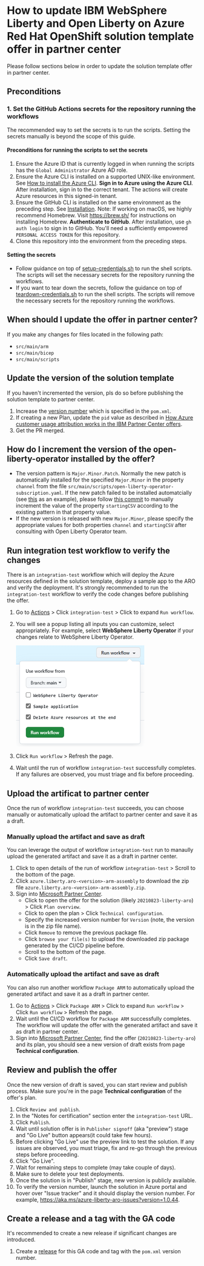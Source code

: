 <!-- Copyright (c) Microsoft Corporation. -->
<!-- Copyright (c) IBM Corporation. -->

# How to update IBM WebSphere Liberty and Open Liberty on Azure Red Hat OpenShift solution template offer in partner center

Please follow sections below in order to update the solution template offer in partner center.

## Preconditions

### 1. Set the GitHub Actions secrets for the repository running the workflows

The recommended way to set the secrets is to run the scripts.  Setting the secrets manually is beyond the scope of this guide.

#### Preconditions for running the scripts to set the secrets

1. Ensure the Azure ID that is currently logged in when running the scripts has the `Global Administrator` Azure AD role.
1. Ensure the Azure CLI is installed on a supported UNIX-like environment. See [How to install the Azure CLI](https://learn.microsoft.com/en-us/cli/azure/install-azure-cli). **Sign in to Azure using the Azure CLI**. After installation, sign in to the correct tenant. The actions will create Azure resources in this signed-in tenant.
1. Ensure the GitHub CLI is installed on the same environment as the preceding step. See [Installation](https://cli.github.com/manual/installation). Note: If working on macOS, we highly recommend Homebrew. Visit https://brew.sh/ for instructions on installing Homebrew. **Authenticate to GitHub**. After installation, use `gh auth login` to sign in to GitHub. You'll need a sufficiently empowered `PERSONAL ACCESS TOKEN` for this repository.
1. Clone this repository into the environment from the preceding steps.

#### Setting the secrets

- Follow guidance on top of [setup-credentials.sh](../.github/workflows/setup-credentials.sh#L6) to run the shell scripts. The scripts will set the necessary secrets for the repository running the workflows.
- If you want to tear down the secrets, follow the guidance on top of [teardown-credentials.sh](../.github/workflows/teardown-credentials.sh#L6) to run the shell scripts. The scripts will remove the necessary secrets for the repository running the workflows.


## When should I update the offer in partner center?

If you make any changes for files located in the following path:

* `src/main/arm`
* `src/main/bicep`
* `src/main/scripts`

## Update the version of the solution template

If you haven't incremented the version, pls do so before publishing the solution template to partner center. 

1. Increase the [version number](https://github.com/WASdev/azure.liberty.aro/blob/main/pom.xml#L23) which is specified in the `pom.xml`.
1. If creating a new Plan, update the `pid` value as described in [How Azure customer usage attribution works in the IBM Partner Center offers](https://github.com/WASdev/azure.websphere-traditional.image/blob/main/docs/howto-update-pids.md).
1. Get the PR merged.

## How do I increment the version of the open-liberty-operator installed by the offer?

- The version pattern is `Major.Minor.Patch`. Normally the new patch is automatically installed for the specified `Major.Minor` in the property `channel` from the file `src/main/scripts/open-liberty-operator-subscription.yaml`. If the new patch failed to be installed automatcially (see [this](https://github.com/WASdev/azure.liberty.aro/pull/97#issuecomment-1626388789) as an example), please follow [this commit](https://github.com/WASdev/azure.liberty.aro/pull/97/commits/14058d802bacba0099e3d4c7e7e8961a0cc1330e) to manually increment the value of the property `startingCSV` according to the existing pattern in that property value.
- If the new version is released with new `Major.Minor`, please specify the appropriate values for both properties `channel` and `startingCSV` after consulting with Open Liberty Operator team.

## Run integration test workflow to verify the changes

There is an `integration-test` workflow which will deploy the Azure resources defined in the solution template, deploy a sample app to the ARO and verify the deployment.
It's strongly recommended to run the `integration-test` workflow to verify the code changes before publishing the offer.

1. Go to [Actions](https://github.com/WASdev/azure.liberty.aro/actions) > Click `integration-test` > Click to expand `Run workflow`.
1. You will see a popup listing all inputs you can customize, select appropriately. For example, select **WebSphere Liberty Operator** if your changes relate to WebSphere Liberty Operator.

   ![integration-test workflow inputs](./media/integration-test-workflow-inputs.png)

1. Click `Run workflow` > Refresh the page.
1. Wait until the run of workflow `integration-test` successfully completes. If any failures are observed, you must triage and fix before proceeding.

## Upload the artificat to partner center

Once the run of workflow `integration-test` succeeds, you can choose manually or automatically upload the artifact to partner center and save it as a draft.

### Manually upload the artifact and save as draft

You can leverage the output of workflow `integration-test` run to manaully upload the generated artifact and save it as a draft in partner center.

1. Click to open details of the run of workflow `integration-test` > Scroll to the bottom of the page.
1. Click `azure.liberty.aro-<version>-arm-assembly` to download the zip file `azure.liberty.aro-<version>-arm-assembly.zip`.
1. Sign into [Microsoft Partner Center](https://partner.microsoft.com/dashboard/commercial-marketplace/overview).
   * Click to open the offer for the solution (likely `20210823-liberty-aro`) > Click `Plan overview`.
   * Click to open the plan > Click `Technical configuration`.
   * Specify the increased version number for `Version` (note, the version is in the zip file name).
   * Click `Remove` to remove the previous package file.
   * Click `browse your file(s)` to upload the downloaded zip package generated by the CI/CD pipeline before.
   * Scroll to the bottom of the page.
   * Click `Save draft`.

### Automatically upload the artifact and save as draft

You can also run another workflow `Package ARM` to automatically upload the generated artifact and save it as a draft in partner center.

1. Go to [Actions](https://github.com/WASdev/azure.liberty.aro/actions) > Click `Package ARM` > Click to expand `Run workflow` > Click `Run workflow` > Refresh the page.
1. Wait until the CI/CD workflow for `Package ARM` successfully completes. The workflow will update the offer with the generated artifact and save it as draft in partner center. 
1. Sign into [Microsoft Partner Center](https://partner.microsoft.com/dashboard/commercial-marketplace/overview), find the offer (`20210823-liberty-aro`) and its plan, you should see a new version of draft exists from page **Technical configuration**.

## Review and publish the offer

Once the new version of draft is saved, you can start review and publish process. Make sure you're in the page **Technical configuration** of the offer's plan.

1. Click `Review and publish`.
1. In the "Notes for certification" section enter the `integration-test` URL.
1. Click `Publish`.
1. Wait until solution offer is in `Publisher signoff` (aka "preview") stage and "Go Live" button appears(it could take few hours).
1. Before clicking "Go Live" use the preview link to test the solution. If any issues are observed, you must triage, fix and re-go through the previous steps before proceeding.
1. Click "Go Live".
1. Wait for remaining steps to complete (may take couple of days).
1. Make sure to delete your test deployments.
1. Once the solution is in "Publish" stage, new version is publicly available.
1. To verify the version number, launch the solution in Azure portal and hover over "Issue tracker" and it should display the version number. For example, https://aka.ms/azure-liberty-aro-issues?version=1.0.44.

## Create a release and a tag with the GA code

It's recommended to create a new release if significant changes are introduced.

1. Create a [release](https://github.com/WASdev/azure.liberty.aro/releases) for this GA code and tag with the `pom.xml` version number.
